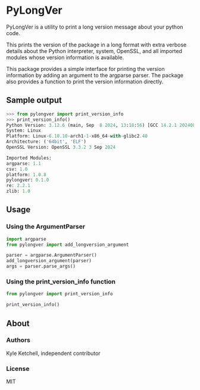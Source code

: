 # PyLongVer

PyLongVer is a utility to print a long version message about your python code.

This prints the version of the package in a long format with extra verbose
details about the Python interpreter, system, OpenSSL, and all imported modules
whose version information is available.

This package provides a simple interface for printing the version information
by adding an argument to the argparse parser. The package also provides a
function to print the version information directly.

## Sample output

```python
>>> from pylongver import print_version_info
>>> print_version_info()
Python Version: 3.12.6 (main, Sep  8 2024, 13:18:56) [GCC 14.2.1 20240805]
System: Linux
Platform: Linux-6.10.10-arch1-1-x86_64-with-glibc2.40
Architecture: ('64bit', 'ELF')
OpenSSL Version: OpenSSL 3.3.2 3 Sep 2024

Imported Modules:
argparse: 1.1
csv: 1.0
platform: 1.0.8
pylongver: 0.1.0
re: 2.2.1
zlib: 1.0
```

## Usage

### Using the ArgumentParser

```python
import argparse
from pylongver import add_longversion_argument

parser = argparse.ArgumentParser()
add_longversion_argument(parser)
args = parser.parse_args()
```

### Using the print_version_info function

```python
from pylongver import print_version_info

print_version_info()
```

## About

### Authors

Kyle Ketchell, independent contributor

### License

MIT
